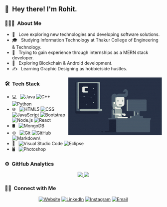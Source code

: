 <!-- <img src="https://raw.githubusercontent.com/AVS1508/AVS1508/master/assets/Aditya%20Vikram%20Singh%20Banner.png"> -->

## 👋 &nbsp;Hey there! I'm Rohit.

### 👨🏻‍💻 &nbsp;About Me

- 🤔 &nbsp; Love exploring new technologies and developing software solutions.
- 🎓 &nbsp; Studying Information Technology at Thakur College of Engineering & Technology.
- 💼 &nbsp; Trying to gain experience through internships as a MERN stack developer.
- 🌱 &nbsp; Exploring Blockchain & Android development.
- ✍️ &nbsp; Learning Graphic Designing as hobbie/side hustles.

<img alt="Night Coding" src="https://raw.githubusercontent.com/AVS1508/AVS1508/master/assets/Night-Coding.gif" align="right"/>

### 🛠 &nbsp;Tech Stack

- 💻 &nbsp;
  ![Java](https://img.shields.io/badge/-Java-333333?style=flat&logo=Java&logoColor=007396)
  ![C++](https://img.shields.io/badge/-C++-333333?style=flat&logo=C%2B%2B&logoColor=00599C)
  ![Python](https://img.shields.io/badge/-Python-333333?style=flat&logo=python)
- 🌐 &nbsp;
  ![HTML5](https://img.shields.io/badge/-HTML5-333333?style=flat&logo=HTML5)
  ![CSS](https://img.shields.io/badge/-CSS-333333?style=flat&logo=CSS3&logoColor=1572B6)
  ![JavaScript](https://img.shields.io/badge/-JavaScript-333333?style=flat&logo=javascript)
  ![Bootstrap](https://img.shields.io/badge/-Bootstrap-333333?style=flat&logo=bootstrap&logoColor=563D7C)
  ![Node.js](https://img.shields.io/badge/-Node.js-333333?style=flat&logo=node.js)
  ![React](https://img.shields.io/badge/-React-333333?style=flat&logo=react)
- 🛢 &nbsp;
  ![MongoDB](https://img.shields.io/badge/-MongoDB-333333?style=flat&logo=mongodb)
- ⚙️ &nbsp;
  ![Git](https://img.shields.io/badge/-Git-333333?style=flat&logo=git)
  ![GitHub](https://img.shields.io/badge/-GitHub-333333?style=flat&logo=github)
  ![Markdown](https://img.shields.io/badge/-Markdown-05122A?style=flat&logo=markdown)\
- 🔧 &nbsp;
  ![Visual Studio Code](https://img.shields.io/badge/-Visual%20Studio%20Code-333333?style=flat&logo=visual-studio-code&logoColor=007ACC)
  ![Eclipse](https://img.shields.io/badge/-Eclipse-333333?style=flat&logo=eclipse-ide&logoColor=2C2255)
- 🖥 &nbsp;
  ![Photoshop](https://img.shields.io/badge/-Photoshop-333333?style=flat&logo=adobe-photoshop)

### ⚙️ &nbsp;GitHub Analytics
<p align="center">
<a href="https://github.com/rohitt18">
  <img height="180em" src="https://github-readme-stats-eight-theta.vercel.app/api?username=rohitt18&show_icons=true&theme=algolia&include_all_commits=true&count_private=true"/>
  <img height="180em" src="https://github-readme-stats-eight-theta.vercel.app/api/top-langs/?username=rohitt18&layout=compact&langs_count=8&theme=algolia"/>
</a>
</p>

### 🤝🏻 &nbsp;Connect with Me

<p align="center">
<a href=""><img alt="Website" src="https://img.shields.io/badge/Website-www.rohitgupta.com-blue?style=flat-square&logo=google-chrome"></a>
<a href="https://www.linkedin.com/in/rohit-gupta-3b48261b9/"><img alt="LinkedIn" src="https://img.shields.io/badge/LinkedIn-Rohit%20Gupta-blue?style=flat-square&logo=linkedin"></a>
<a href="https://www.instagram.com/_rohittg/"><img alt="Instagram" src="https://img.shields.io/badge/Instagram-_rohittg-blue?style=flat-square&logo=instagram"></a>
<a href="mailto:rohitgupta9769@gmail.com"><img alt="Email" src="https://img.shields.io/badge/Email-rohitgupta9769@gmail.com-blue?style=flat-square&logo=gmail"></a>
</p>
